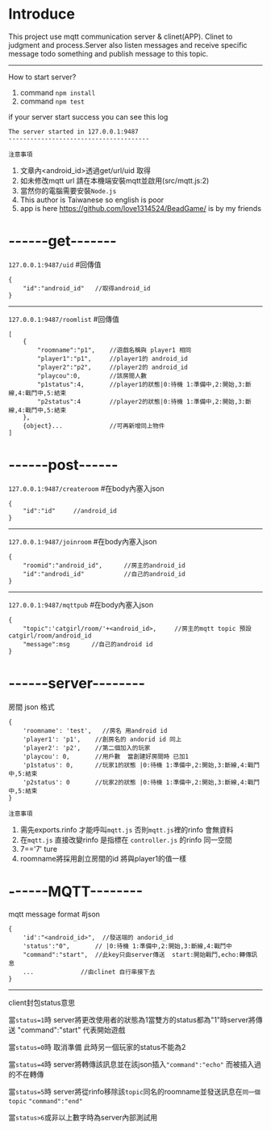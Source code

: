 Introduce
====

This project use mqtt communication server & clinet(APP).
Clinet to judgment and process.Server also listen messages
and receive specific message todo something and publish message to this topic.

----

How to start server?
1. command `npm install`
2. command `npm test`

if your server start success you can see this log

    The server started in 127.0.0.1:9487
    ---------------------------------------


`注意事項`

1. 文章內<android_id>透過get/url/uid 取得
2. 如未修改mqtt url 請在本機端安裝mqtt並啟用(src/mqtt.js:2)
3. 當然你的電腦需要安裝`Node.js`
4. This author is Taiwanese so english is poor 
5. app is here https://github.com/love1314524/BeadGame/ is by my friends 

------get-------
====

`127.0.0.1:9487/uid`
#回傳值

    {
        "id":"android_id"   //取得android_id
    }

----
`127.0.0.1:9487/roomlist`
#回傳值

    [
        {
            "roomname":"p1",    //遊戲名稱與 player1 相同
            "player1":"p1",     //player1的 android_id
            "player2":"p2",     //player2的 android_id
            "playcou":0,        //該房間人數
            "p1status":4,       //player1的狀態|0:待機 1:準備中,2:開始,3:斷線,4:戰鬥中,5:結束
            "p2status":4        //player2的狀態|0:待機 1:準備中,2:開始,3:斷線,4:戰鬥中,5:結束
        },
        {object}...             //可再新增同上物件
    ]

------post------
=========

`127.0.0.1:9487/createroom`
#在body內塞入json
    
    {
        "id":"id"     //android_id
    }
    
----
`127.0.0.1:9487/joinroom`
#在body內塞入json
    
    {
        "roomid":"android_id",      //房主的android_id
        "id":"androdi_id"           //自己的android_id
    }
    
----
`127.0.0.1:9487/mqttpub`
#在body內塞入json

    {
        "topic":'catgirl/room/'+<android_id>,     //房主的mqtt topic 預設 catgirl/room/android_id
        "message":msg      //自己的android id
    }

------server--------
=========
房間 json 格式

    {
        'roomname': 'test',   //房名 用android id
        'player1': 'p1',    //創房名的 andorid id 同上
        'player2': 'p2',    //第二個加入的玩家
        'playcou': 0,       //用戶數  當創建好房間時 已加1
        'p1status': 0,      //玩家1的狀態 |0:待機 1:準備中,2:開始,3:斷線,4:戰鬥中,5:結束
        'p2status': 0       //玩家2的狀態 |0:待機 1:準備中,2:開始,3:斷線,4:戰鬥中,5:結束
    }

`注意事項`

1. 需先exports.rinfo 才能呼叫`mqtt.js` 否則`mqtt.js`裡的rinfo 會無資料
2. 在`mqtt.js` 直接改變rinfo 是指標在 `controller.js` 的rinfo 同一空間
3. 7=='7' ture
4. roomname將採用創立房間的id 將與player1的值一樣

------MQTT--------
=========
mqtt message format
#json

    {
        'id':"<android_id>",  //發送端的 andorid_id
        'status':"0",       // |0:待機 1:準備中,2:開始,3:斷線,4:戰鬥中
        "command":"start",  //此key只由server傳送  start:開始戰鬥,echo:轉傳訊息
        ...             //由clinet 自行串接下去
    }

----

client封包status意思

當`status=1`時 server將更改使用者的狀態為1當雙方的status都為"1"時server將傳送 "command":"start" 代表開始遊戲

當`status=0`時 取消準備 此時另一個玩家的status不能為2

當`status=4`時 server將轉傳該訊息並在該json插入`"command":"echo"` 而被插入過的不在轉傳

當`status=5`時 server將從rinfo移除該`topic`同名的roomname並發送訊息在`同一個topic` `"command":"end"`

當`status>6`或非以上數字時為server內部測試用